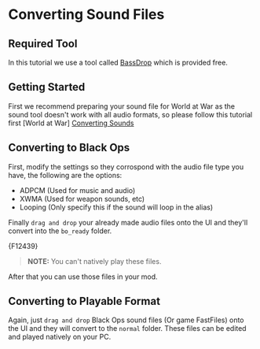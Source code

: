 # Converting Sound Files

## Required Tool
In this tutorial we use a tool called [BassDrop](http://aviacreations.com/wraith/#utilities-view) which is provided free.

## Getting Started
First we recommend preparing your sound file for World at War as the sound tool doesn't work with all audio formats, so please follow this tutorial first [World at War] [Converting Sounds](https://wiki.modme.co/TODO_Link_WAW_SOUNDS!!)

## Converting to Black Ops
First, modify the settings so they corrospond with the audio file type you have, the following are the options:
- ADPCM (Used for music and audio)
- XWMA (Used for weapon sounds, etc)
- Looping (Only specify this if the sound will loop in the alias)

Finally `drag and drop` your already made audio files onto the UI and they'll convert into the `bo_ready` folder.

{F12439}

> **NOTE:** You can't natively play these files.

After that you can use those files in your mod.

## Converting to Playable Format
Again, just `drag and drop` Black Ops sound files (Or game FastFiles) onto the UI and they will convert to the `normal` folder. These files can be edited and played natively on your PC.